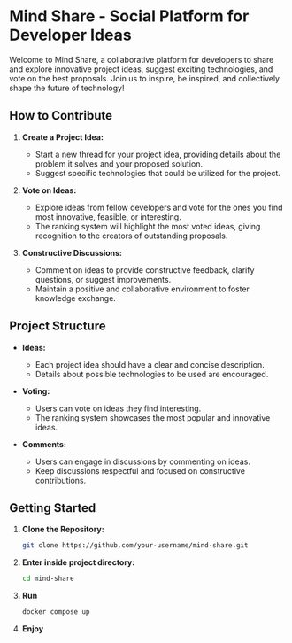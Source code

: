 # Mind Share - Social Platform for Developer Ideas

Welcome to Mind Share, a collaborative platform for developers to share and explore innovative project ideas, suggest exciting technologies, and vote on the best proposals. Join us to inspire, be inspired, and collectively shape the future of technology!

## How to Contribute

1. **Create a Project Idea:**
    - Start a new thread for your project idea, providing details about the problem it solves and your proposed solution.
    - Suggest specific technologies that could be utilized for the project.

2. **Vote on Ideas:**
    - Explore ideas from fellow developers and vote for the ones you find most innovative, feasible, or interesting.
    - The ranking system will highlight the most voted ideas, giving recognition to the creators of outstanding proposals.

3. **Constructive Discussions:**
    - Comment on ideas to provide constructive feedback, clarify questions, or suggest improvements.
    - Maintain a positive and collaborative environment to foster knowledge exchange.

## Project Structure

- **Ideas:**
    - Each project idea should have a clear and concise description.
    - Details about possible technologies to be used are encouraged.

- **Voting:**
    - Users can vote on ideas they find interesting.
    - The ranking system showcases the most popular and innovative ideas.

- **Comments:**
    - Users can engage in discussions by commenting on ideas.
    - Keep discussions respectful and focused on constructive contributions.

## Getting Started

1. **Clone the Repository:**
   ```bash
   git clone https://github.com/your-username/mind-share.git
   ```

2. **Enter inside project directory:**
   ```bash
   cd mind-share
   ```
3. **Run**
    ```bash
   docker compose up
   ```
   
4. **Enjoy**
